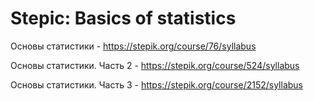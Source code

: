 # Stepic: Basics of statistics

Основы статистики - https://stepik.org/course/76/syllabus

Основы статистики. Часть 2 - https://stepik.org/course/524/syllabus

Основы статистики. Часть 3 - https://stepik.org/course/2152/syllabus

